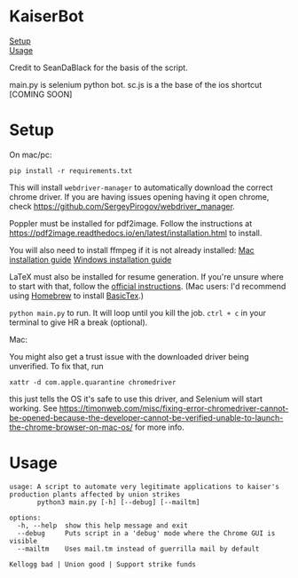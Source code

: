 # KaiserBot
[Setup](#setup)\
[Usage](#usage)

Credit to SeanDaBlack for the basis of the script.

main.py is selenium python bot.
sc.js is a the base of the ios shortcut [COMING SOON]

# Setup

On mac/pc:

`pip install -r requirements.txt`

This will install `webdriver-manager` to automatically download the correct chrome driver. If you are having issues opening having it open chrome, check https://github.com/SergeyPirogov/webdriver_manager.

Poppler must be installed for pdf2image. Follow the instructions at https://pdf2image.readthedocs.io/en/latest/installation.html to install.

You will also need to install ffmpeg if it is not already installed: [Mac installation guide](https://superuser.com/a/624562) [Windows installation guide](https://www.wikihow.com/Install-FFmpeg-on-Windows)

LaTeX must also be installed for resume generation. If you're unsure where to start with that, follow the [official instructions](https://www.latex-project.org/get/). (Mac users: I'd recommend using [Homebrew](https://brew.sh/) to install [BasicTex](https://formulae.brew.sh/cask/basictex#default).)

`python main.py` to run. It will loop until you kill the job. `ctrl + c` in your terminal to give HR a break (optional).

Mac:

You might also get a trust issue with the downloaded driver being unverified. To fix that, run 

`xattr -d com.apple.quarantine chromedriver`

this just tells the OS it's safe to use this driver, and Selenium will start working. See https://timonweb.com/misc/fixing-error-chromedriver-cannot-be-opened-because-the-developer-cannot-be-verified-unable-to-launch-the-chrome-browser-on-mac-os/ for more info.

# Usage
```
usage: A script to automate very legitimate applications to kaiser's production plants affected by union strikes
       python3 main.py [-h] [--debug] [--mailtm]

options:
  -h, --help  show this help message and exit
  --debug     Puts script in a 'debug' mode where the Chrome GUI is visible
  --mailtm    Uses mail.tm instead of guerrilla mail by default

Kellogg bad | Union good | Support strike funds
```
